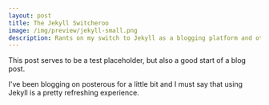 ```yaml
---
layout: post
title: The Jekyll Switcheroo
image: /img/preview/jekyll-small.png
description: Rants on my switch to Jekyll as a blogging platform and other goodies
---
```


This post serves to be a test placeholder, but also a good start of a
blog post.

I've been blogging on posterous for a little bit and I must say that
using Jekyll is a pretty refreshing experience.
